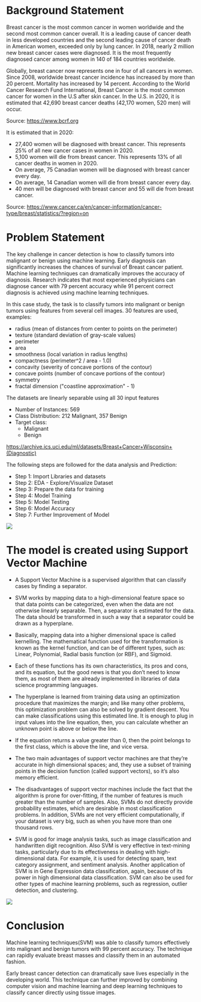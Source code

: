 # Background Statement

Breast cancer is the most common cancer in women worldwide and the second most common cancer overall. It is a leading cause of cancer death in less developed countries and the second leading cause of cancer death in American women, exceeded only by lung cancer. In 2018, nearly 2 million new breast cancer cases were diagnosed. It is the most frequently diagnosed cancer among women in 140 of 184 countries worldwide.

Globally, breast cancer now represents one in four of all cancers in women. Since 2008, worldwide breast cancer incidence has increased by more than 20 percent. Mortality has increased by 14 percent. ​According to the World Cancer Research Fund International, Breast Cancer is the most common cancer for women in the U.S after skin cancer.  In the U.S. in 2020, it is estimated that 42,690 breast cancer deaths (42,170 women, 520 men) will occur.

Source: https://www.bcrf.org


It is estimated that in 2020:

- 27,400 women will be diagnosed with breast cancer. This represents 25% of all new cancer cases in women in 2020.
- 5,100 women will die from breast cancer. This represents 13% of all cancer deaths in women in 2020.
- On average, 75 Canadian women will be diagnosed with breast cancer every day.
- On average, 14 Canadian women will die from breast cancer every day.
- 40 men will be diagnosed with breast cancer and 55 will die from breast cancer.

Source: https://www.cancer.ca/en/cancer-information/cancer-type/breast/statistics/?region=on


# Problem Statement
The key challenge in cancer detection is how to classify tumors into malignant or benign using machine learning. Early diagnosis can significantly increases the chances of survival of Breast cancer patient. Machine learning techniques can dramatically improves the accuracy of diagnosis. Research indicates that most experienced physicians can diagnose cancer with 79 percent accuracy while 91 percent correct diagnosis is achieved using machine learning techniques.


In this case study, the task is to classify tumors into malignant or benign tumors using features from several cell images. 30 features are used, examples:
- radius (mean of distances from center to points on the perimeter)
- texture (standard deviation of gray-scale values)
- perimeter
- area
- smoothness (local variation in radius lengths)
- compactness (perimeter^2 / area - 1.0)
- concavity (severity of concave portions of the contour)
- concave points (number of concave portions of the contour)
- symmetry 
- fractal dimension ("coastline approximation" - 1)

The datasets are linearly separable using all 30 input features
- Number of Instances: 569
- Class Distribution: 212 Malignant, 357 Benign
- Target class:
    - Malignant
    - Benign


https://archive.ics.uci.edu/ml/datasets/Breast+Cancer+Wisconsin+(Diagnostic)

The following steps are followed for the data analysis and Prediction:
- Step 1: Import Libraries and datasets
- Step 2: EDA - Explore/Visualize Dataset
- Step 3: Prepare the data for training
- Step 4: Model Training 
- Step 5: Model Testing
- Step 6: Model Accuracy
- Step 7: Further Improvement of Model

![](https://drive.google.com/uc?export=view&id=1tOfzYBIleeJWS5BmKRkvSIgiqjsgQZmL)

# The model is created using Support Vector Machine
- A Support Vector Machine is a supervised algorithm that can classify cases by finding a separator.

- SVM works by mapping data to a high-dimensional feature space so that data points can be categorized,
even when the data are not otherwise linearly separable.
Then, a separator is estimated for the data.
The data should be transformed in such a way that a separator could be drawn as a hyperplane.

- Basically, mapping data into a higher dimensional space is called kernelling. The mathematical function used for the transformation is known as the kernel function, and can be of different types, such as: Linear, Polynomial, Radial basis function (or RBF), and Sigmoid.

- Each of these functions has its own characteristics, its pros and cons, and its equation, but the
good news is that you don’t need to know them, as most of them are already implemented in libraries of data science programming languages.

- The hyperplane is learned from training data using an optimization procedure that maximizes the margin; and like many other problems, this optimization problem can also be solved by gradient descent. You can make classifications using this estimated line. It is enough to plug in input values into the line equation, then, you can calculate whether an unknown point is above or below the line.
- If the equation returns a value greater than 0, then the point belongs to the first class, which is above the line, and vice versa.
- The two main advantages of support vector machines are that they’re accurate in high dimensional spaces; and, they use a subset of training points in the decision function (called support vectors), so it’s also memory efficient.
- The disadvantages of support vector machines include the fact that the algorithm is prone for over-fitting, if the number of features is much greater than the number of samples. Also, SVMs do not directly provide probability estimates, which are desirable in most classification
problems. In addition, SVMs are not very efficient computationally, if your dataset is very big, such as when
you have more than one thousand rows.
- SVM is good for image analysis tasks, such as image classification and handwritten digit recognition. Also SVM is very effective in text-mining tasks, particularly due to its effectiveness in dealing with high-dimensional data. For example, it is used for detecting spam, text category assignment, and sentiment analysis. Another application of SVM is in Gene Expression data classification, again, because of its power in high dimensional data classification. SVM can also be used for other types of machine learning problems, such as regression, outlier detection, and clustering.

![](https://drive.google.com/uc?export=view&id=1CDetS2GBWAx6mNaqQMDXos7EnvfvGB6w)


# Conclusion
Machine learning techniques(SVM) was able to classify tumors effectively into malignant and benign tumors with 99 percent accuracy. The technique can rapidly evaluate breast masses and classify them in an automated fashion.

Early breast cancer detection can dramatically save lives especially in the developing world. This technique can further improved by combining computer vision and machine learning and deep learning techniques to classify cancer directly using tissue images.



